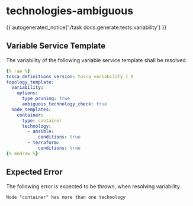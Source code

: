 # technologies-ambiguous

{{ autogenerated_notice('./task docs:generate:tests:variability') }}


## Variable Service Template

The variability of the following variable service template shall be resolved.

```yaml linenums="1"
{% raw %}
tosca_definitions_version: tosca_variability_1_0
topology_template:
  variability:
    options:
      type_pruning: true
      ambiguous_technology_check: true
  node_templates:
    container:
      type: container
      technology:
        - ansible:
            conditions: true
        - terraform:
            conditions: true
{% endraw %}
```





## Expected Error

The following error is expected to be thrown, when resolving variability.

```text linenums="1"
Node "container" has more than one technology
```
